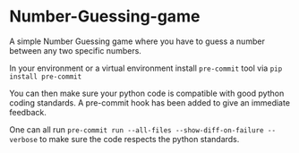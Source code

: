 # Number-Guessing-game
A simple Number Guessing game where you have to guess a number between any two specific numbers.

In your environment or a virtual environment install `pre-commit` tool via `pip install pre-commit`

You can then make sure your python code is compatible with good python coding standards.
A pre-commit hook has been added to give an immediate feedback.

One can all run `pre-commit run --all-files --show-diff-on-failure --verbose` to make sure the code
respects the python standards.

